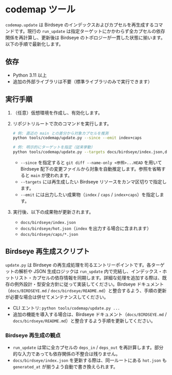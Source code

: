 # codemap ツール

`codemap.update` は Birdseye のインデックスおよびカプセルを再生成するコマンドです。現行の `run_update` は指定ターゲットにかかわらず全カプセルの依存関係を再計算し、更新後は Birdseye のトポロジーが一貫した状態に揃います。以下の手順で最新化します。

## 依存

- Python 3.11 以上
- 追加の外部ライブラリは不要（標準ライブラリのみで実行できます）

## 実行手順

1. （任意）仮想環境を作成し、有効化します。
2. リポジトリルートで次のコマンドを実行します。

   ```bash
   # 例: 直近の main との差分から対象カプセルを推測
   python tools/codemap/update.py --since --emit index+caps

   # 例: 明示的にターゲットを指定（従来挙動）
   python tools/codemap/update.py --targets docs/birdseye/index.json,docs/birdseye/caps --emit index+caps
   ```

   - `--since` を指定すると `git diff --name-only <参照>...HEAD` を用いて Birdseye 配下の変更ファイルから対象を自動推定します。参照を省略すると `main` が使われます。
   - `--targets` には再生成したい Birdseye リソースをカンマ区切りで指定します。
   - `--emit` には出力したい成果物（`index` / `caps` / `index+caps`）を指定します。
3. 実行後、以下の成果物が更新されます。
   - `docs/birdseye/index.json`
   - `docs/birdseye/hot.json`（`index` を出力する場合に含まれます）
   - `docs/birdseye/caps/*.json`

## Birdseye 再生成スクリプト

`update.py` は Birdseye の再生成処理を司るエントリーポイントです。各ターゲットの解析や JSON 生成ロジックは `run_update` 内で完結し、インデックス・ホットリスト・カプセルの依存情報を同期します。詳細な処理を追加する際は、既存の例外設計・型安全方針に従って実装してください。Birdseye ドキュメント（`docs/BIRDSEYE.md` / `docs/birdseye/README.md`）と整合するよう、手順の更新が必要な場合は併せてメンテナンスしてください。

- CLI エントリ: `python tools/codemap/update.py ...`
- 追加の機能を導入する場合は、Birdseye ドキュメント（`docs/BIRDSEYE.md` / `docs/birdseye/README.md`）と整合するよう手順を更新してください。

### Birdseye 再生成の観点

- `run_update` は常に全カプセルの `deps_in` / `deps_out` を再計算します。部分的な入力であっても依存関係の不整合は残りません。
- `docs/birdseye/index.json` を更新する際は、同一ルートにある `hot.json` も `generated_at` が揃うよう自動で書き換えられます。

